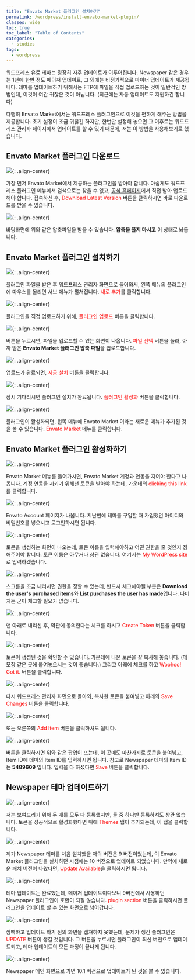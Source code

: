 ```yaml
---
title: "Envato Market 플러그인 설치하기"
permalink: /wordpress/install-envato-market-plugin/
classes: wide
toc: true
toc_label: "Table of Contents"
categories:
  - studies
tags:
  - wordpress
---
```


워드프레스 유료 테마는 굉장히 자주 업데이트가 이루어집니다. Newspaper 같은 경우는 1년에 한번 정도 메이저 업데이트, 그 외에는 비정기적으로 마이너 업데이트가 제공됩니다. 테마를 업데이트하기 위해서는 FTP에 파일을 직접 업로드하는 것이 일반적인 방법인데, 이것이 여간 귀찮은 것이 아닙니다. (최근에는 자동 업데이트도 지원하긴 합니다)

다행히 Envato Market에서는 워드프레스 플러그인으로 이것을 편하게 해주는 방법을 제공합니다. 초기 설정이 조금 귀찮긴 하지만, 한번만 설정해 놓으면 그 이후로는 워드프레스 관리자 페이지에서 업데이트를 할 수 있기 때문에, 저는 이 방법을 사용해보기로 했습니다.

## Envato Market 플러그인 다운로드

![](/assets/images/WP/007/01.png){: .align-center}

가장 먼저 Envato Market에서 제공하는 플러그인을 받아야 합니다. 아쉽게도 워드프레스 플러그인 메뉴에서 검색으로는 찾을 수 없고, [공식 홈페이지](https://envato.com/market-plugin/)에서 직접 받아 업로드해야 합니다. 접속하신 후, <span style="color:red">Download Latest Version</span> 버튼을 클릭하시면 바로 다운로드를 받을 수 있습니다.

![](/assets/images/WP/007/02.png){: .align-center}

바탕화면에 위와 같은 압축파일을 받을 수 있습니다. **압축을 풀지 마시고** 이 상태로 놔둡니다.

## Envato Market 플러그인 설치하기

![](/assets/images/WP/007/03.png){: .align-center}

플러그인 파일을 받은 후 워드프레스 관리자 화면으로 들어와서, 왼쪽 메뉴의 플러그인에 마우스를 올리면 서브 메뉴가 펼쳐집니다. <span style="color:red">새로 추가</span>를 클릭합니다.

![](/assets/images/WP/007/04.png){: .align-center}

플러그인을 직접 업로드하기 위해, <span style="color:red">플러그인 업로드</span> 버튼을 클릭합니다.

![](/assets/images/WP/007/05.png){: .align-center}

버튼을 누르시면, 파일을 업로드할 수 있는 화면이 나옵니다. <span style="color:red">파일 선택</span> 버튼을 눌러, 아까 받은 **Envato Market 플러그인 압축 파일**을 업로드합니다.

![](/assets/images/WP/007/06.png){: .align-center}

업로드가 완료되면, <span style="color:red">지금 설치</span> 버튼을 클릭합니다.

![](/assets/images/WP/007/07.png){: .align-center}

잠시 기다리시면 플러그인 설치가 완료됩니다. <span style="color:red">플러그인 활성화</span> 버튼을 클릭합니다.

![](/assets/images/WP/007/08.png){: .align-center}

플러그인이 활성화되면, 왼쪽 메뉴에 Envato Market 이라는 새로운 메뉴가 추가된 것을 볼 수 있습니다. <span style="color:red">Envato Market</span> 메뉴를 클릭합니다.

## Envato Market 플러그인 활성화하기

![](/assets/images/WP/007/09.png){: .align-center}

Envato Market 메뉴를 들어가시면, Envato Market 계정과 연동을 지어야 한다고 나옵니다. 계정 연동을 시키기 위해선 토큰을 받아야 하는데, 가운데의 <span style="color:red">clicking this link</span>를 클릭합니다.

![](/assets/images/WP/007/10.png){: .align-center}

Envato Account 페이지가 나옵니다. 지난번에 테마를 구입할 때 가입했던 아이디와 비밀번호를 넣으시고 로그인하시면 됩니다.

![](/assets/images/WP/007/11.png){: .align-center}

토큰을 생성하는 화면이 나오는데, 토큰 이름을 입력해야하고 어떤 권한을 줄 것인지 정해주어야 합니다. 토큰 이름은 아무거나 상관 없습니다. 여기서는 <span style="color:red">My WordPress site</span>로 입력하겠습니다.

![](/assets/images/WP/007/12.png){: .align-center}

스크롤을 조금 내리시면 권한을 정할 수 있는데, 반드시 체크해야될 부분은 **Download the user's purchased items**와 **List purchases the user has made**입니다. 나머지는 굳이 체크할 필요가 없습니다.

![](/assets/images/WP/007/13.png){: .align-center}

맨 아래로 내리신 후, 약관에 동의한다는 체크를 하시고 <span style="color:red">Create Token</span> 버튼을 클릭합니다.

![](/assets/images/WP/007/14.png){: .align-center}

토큰이 생성된 것을 확인할 수 있습니다. 가운데에 나온 토큰을 잘 복사해 놓습니다. (메모장 같은 곳에 붙여놓으시는 것이 좋습니다.) 그리고 아래에 체크를 하고 <span style="color:red">Woohoo! Got it.</span> 버튼을 클릭합니다.

![](/assets/images/WP/007/15.png){: .align-center}

다시 워드프레스 관리자 화면으로 돌아와, 복사한 토큰을 붙여넣고 아래의 <span style="color:red">Save Changes</span> 버튼을 클릭합니다.

![](/assets/images/WP/007/16.png){: .align-center}

또는 오른쪽의 <span style="color:red">Add Item</span> 버튼을 클릭하셔도 됩니다.

![](/assets/images/WP/007/17.png){: .align-center}

버튼을 클릭하시면 위와 같은 팝업이 뜨는데, 이 곳에도 마찬가지로 토큰을 붙여넣고, Item ID에 테마의 Item ID를 입력하시면 됩니다. 참고로 Newspaper 테마의 Item ID는 **5489609** 입니다. 입력을 다 하셨다면 <span style="color:red">Save</span> 버튼을 클릭합니다.

## Newspaper 테마 업데이트하기

![](/assets/images/WP/007/18.png){: .align-center}

저는 보여드리기 위해 두 개를 모두 다 등록했지만, 둘 중 하나만 등록하셔도 상관 없습니다. 토큰을 성공적으로 활성화했다면 위에 <span style="color:red">Themes</span> 탭이 추가되는데, 이 탭을 클릭합니다.

![](/assets/images/WP/007/19.png){: .align-center}

제가 Newspaper 테마를 처음 설치했을 때의 버전은 9 버전이었는데, 이 Envato Market 플러그인을 설치하던 시점에는 10 버전으로 업데이트 되었습니다. 만약에 새로운 패치 버전이 나왔다면, <span style="color:red">Update Available</span>을 클릭하시면 됩니다.

![](/assets/images/WP/007/20.png){: .align-center}

테마 업데이트는 완료했는데, 메이저 업데이트이다보니 9버전에서 사용하던 Newspaper 플러그인이 호환이 되질 않습니다. <span style="color:red">plugin section</span> 버튼을 클릭하시면 플러그인을 업데이트 할 수 있는 화면으로 넘어갑니다.

![](/assets/images/WP/007/21.png){: .align-center}

깜빡하고 업데이트 하기 전의 화면을 캡쳐하지 못했는데, 문제가 생긴 플러그인은 <span style="color:red">UPDATE</span> 버튼이 생길 것입니다. 그 버튼을 누르시면 플러그인이 최신 버전으로 업데이트되고, 테마 업데이트의 모든 과정이 끝나게 됩니다.

![](/assets/images/WP/007/22.png){: .align-center}

Newspaper 메인 화면으로 가면 10.1 버전으로 업데이트가 된 것을 볼 수 있습니다.